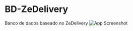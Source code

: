 
# BD-ZeDelivery
Banco de dados baseado no ZeDelivery
![App Screenshot](![image](https://github.com/RodrigoFreitasPR/BD-ZeDelivery/assets/145240542/d4c6430a-e7f9-4d3b-b879-101fe9b432b7)
)
